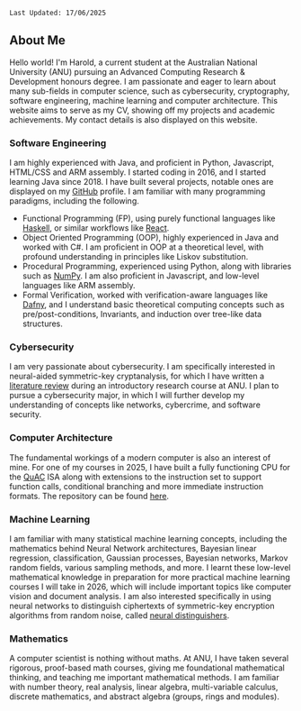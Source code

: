 `Last Updated: 17/06/2025`

## About Me

Hello world! I'm Harold, a current student at the Australian National University (ANU) pursuing an Advanced
Computing Research & Development honours degree. I am passionate and eager to learn about many sub-fields in 
computer science, such as cybersecurity, cryptography, software engineering, machine learning and computer architecture.
This website aims to serve as my CV, showing off my projects and academic achievements. My contact details is also
displayed on this website. 

### Software Engineering

I am highly experienced with Java, and proficient in Python, Javascript, HTML/CSS and ARM assembly. I started coding
in 2016, and I started learning Java since 2018. I have built several projects, notable ones are displayed on my [GitHub](https://github.com/LaFriska)
profile. I am familiar with many programming paradigms, including the following.
- Functional Programming (FP), using purely functional languages like [Haskell](https://www.haskell.org/), or similar workflows like [React](https://react.dev/).
- Object Oriented Programming (OOP), highly experienced in Java and worked with C#. I am proficient in OOP at a theoretical level, with profound understanding in principles like Liskov substitution.
- Procedural Programming, experienced using Python, along with libraries such as [NumPy](https://numpy.org/). I am also proficient in Javascript, and low-level languages like ARM assembly. 
- Formal Verification, worked with verification-aware languages like [Dafny](https://dafny.org/), and I understand basic theoretical computing concepts such as pre/post-conditions, Invariants, and induction over tree-like data structures.

### Cybersecurity

I am very passionate about cybersecurity. I am specifically interested in neural-aided symmetric-key cryptanalysis, for which
I have written a [literature review](https://www.researchgate.net/publication/392693096_Six_Years_of_Neural_Distinguishers_Implications_on_Cryptanalysis_of_Advanced_Encryption_Standard)
during an introductory research course at ANU. I plan to pursue a cybersecurity major, in which I will further develop my
understanding of concepts like networks, cybercrime, and software security. 

### Computer Architecture

The fundamental workings of a modern computer is also an interest of mine. For one of my courses in 2025, I have built a fully functioning
CPU for the [QuAC](https://comp.anu.edu.au/courses/engn2219/resources/QuAC-ISA/) ISA along with extensions to the instruction
set to support function calls, conditional branching and more immediate instruction formats. The repository can be found
[here](https://github.com/LaFriska/quac-microarchitecture).

### Machine Learning

I am familiar with many statistical machine learning concepts, including the mathematics behind Neural Network architectures, Bayesian
linear regression, classification, Gaussian processes, Bayesian networks, Markov random fields, various sampling methods,
and more. I learnt these low-level mathematical knowledge in preparation for more practical machine learning courses I will
take in 2026, which will include important topics like computer vision and document analysis. I am also interested
specifically in using neural networks to distinguish ciphertexts of symmetric-key encryption algorithms from random noise,
called [neural distinguishers](https://link.springer.com/chapter/10.1007/978-3-030-26951-7_6).

### Mathematics

A computer scientist is nothing without maths. At ANU, I have taken several rigorous, proof-based math courses, giving me
foundational mathematical thinking, and teaching me important mathematical methods. I am familiar with number theory,
real analysis, linear algebra, multi-variable calculus, discrete mathematics, and abstract algebra (groups, rings and modules).